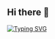 ## Hi there 👋

[![Typing SVG](https://readme-typing-svg.demolab.com?font=Fira+Code&pause=1000&width=435&lines=Pwn+The+Planet%2C+One+HTTP+at+a+Time)](https://git.io/typing-svg)
<!--
**youmulijiang/youmulijiang** is a ✨ _special_ ✨ repository because its `README.md` (this file) appears on your GitHub profile.

Here are some ideas to get you started:

- 🔭 I’m currently working on ...
- 🌱 I’m currently learning ...
- 👯 I’m looking to collaborate on ...
- 🤔 I’m looking for help with ...
- 💬 Ask me about ...
- 📫 How to reach me: ...
- 😄 Pronouns: ...
- ⚡ Fun fact: ...
-->
